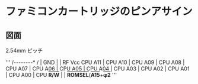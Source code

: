 # ファミコンカートリッジのピンアサイン

## 図面

2.54mm ピッチ

'''
         /--------*
        /         |
    GND |         | RF Vcc
CPU A11 |
CPU A10 |
CPU A09 |
CPU A08 |
CPU A07 |
CPU A06 |
CPU A05 |
CPU A04 |
CPU A03 |
CPU A02 |
CPU A01 |
CPU A00 |
CPU <strong style="text-decoration: overline;">R/W</strong>    |     | <strong style="text-decoration: overline;">ROMSEL</strong>(<strong style="text-decoration: overline;">A15</strong>+<strong style="text-decoration: overline;">φ2</strong>
'''